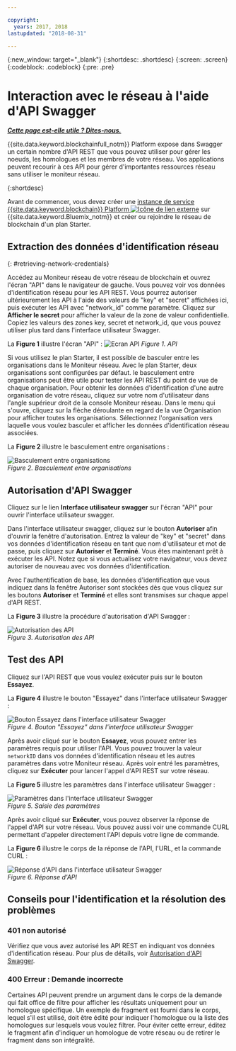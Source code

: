 ```yaml
---

copyright:
  years: 2017, 2018
lastupdated: "2018-08-31"

---
```


{:new_window: target="_blank"}
{:shortdesc: .shortdesc}
{:screen: .screen}
{:codeblock: .codeblock}
{:pre: .pre}

# Interaction avec le réseau à l'aide d'API Swagger


***[Cette page est-elle utile ? Dites-nous.](https://www.surveygizmo.com/s3/4501493/IBM-Blockchain-Documentation)***


{{site.data.keyword.blockchainfull_notm}} Platform expose dans Swagger un certain nombre d'API REST que vous pouvez utiliser pour gérer les noeuds, les homologues et les membres de votre réseau. Vos applications peuvent recourir à ces API pour gérer d'importantes ressources réseau sans utiliser le moniteur réseau.

{:shortdesc}

Avant de commencer, vous devez créer une [instance de service {{site.data.keyword.blockchain}} Platform ![Icône de lien externe](../images/external_link.svg "Icône de lien externe")](https://console.bluemix.net/catalog/services/blockchain) sur {{site.data.keyword.Bluemix_notm}} et créer ou rejoindre le réseau de <!--or Enterprise Plan -->blockchain d'un plan Starter.


## Extraction des données d'identification réseau

{: #retrieving-network-credentials}

Accédez au Moniteur réseau de votre réseau de blockchain et ouvrez l'écran "API" dans le navigateur de gauche. Vous pouvez voir vos données d'identification réseau pour les API REST. Vous pourrez autoriser ultérieurement les API à l'aide des valeurs de "key" et "secret" affichées ici, puis exécuter les API avec "network_id" comme paramètre. Cliquez sur **Afficher le secret** pour afficher la valeur de la zone de valeur confidentielle. Copiez les valeurs des zones key, secret et network_id, que vous pouvez utiliser plus tard dans l'interface utilisateur Swagger.

La **Figure 1** illustre l'écran "API" :
![Ecran API](../images/API_screen_starter.png "Ecran API")
*Figure 1. API*

Si vous utilisez le plan Starter, il est possible de basculer entre les organisations dans le Moniteur réseau. Avec le plan Starter, deux organisations sont configurées par défaut. le basculement entre organisations peut être utile pour tester les API REST du point de vue de chaque organisation. Pour obtenir les données d'identification d'une autre organisation de votre réseau, cliquez sur votre nom d'utilisateur dans l'angle supérieur droit de la console Moniteur réseau. Dans le menu qui s'ouvre, cliquez sur la flèche déroulante en regard de la vue Organisation pour afficher toutes les organisations. Sélectionnez l'organisation vers laquelle vous voulez basculer et afficher les données d'identification réseau associées.

La **Figure 2** illustre le basculement entre organisations :

![Basculement entre organisations](../images/switch_orgs_starter.gif "Basculement entre organisations")  
*Figure 2. Basculement entre organisations*


## Autorisation d'API Swagger

Cliquez sur le lien **Interface utilisateur swagger** sur l'écran "API" pour ouvrir l'interface utilisateur swagger.  
<!-- remove this line because the link is different depending on if you are starter or enterprise plan
You can also open the Swagger UI with the URL in the connection profiles. For example, `http://blockchain-swagger-dev.stage1.mybluemix.net`.
-->

Dans l'interface utilisateur swagger, cliquez sur le bouton **Autoriser** afin d'ouvrir la fenêtre d'autorisation. Entrez la valeur de "key" et "secret" dans vos données d'identification réseau en tant que nom d'utilisateur et mot de passe, puis cliquez sur **Autoriser** et **Terminé**. Vous êtes maintenant prêt à exécuter les API. Notez que si vous actualisez votre navigateur, vous devez autoriser de nouveau avec vos données d'identification.

Avec l'authentification de base, les données d'identification que vous indiquez dans la fenêtre Autoriser sont stockées dès que vous cliquez sur les boutons **Autoriser** et **Terminé** et elles sont transmises sur chaque appel d'API REST.

La **Figure 3** illustre la procédure d'autorisation d'API Swagger :

![Autorisation des API](../images/swaggerUIAuthorize.gif "Autorisation des API")  
*Figure 3. Autorisation des API*


## Test des API

Cliquez sur l'API REST que vous voulez exécuter puis sur le bouton **Essayez**.

La **Figure 4** illustre le bouton "Essayez" dans l'interface utilisateur Swagger :

![Bouton Essayez dans l'interface utilisateur Swagger](../images/swaggerUITryItOut.png "Bouton Essayez dans l'interface utilisateur Swagger")  
*Figure 4. Bouton "Essayez" dans l'interface utilisateur Swagger*

Après avoir cliqué sur le bouton **Essayez**, vous pouvez entrer les paramètres requis pour utiliser l'API. Vous pouvez trouver la valeur `networkID` dans vos données d'identification réseau et les autres paramètres dans votre Moniteur réseau. Après voir entré les paramètres, cliquez sur **Exécuter** pour lancer l'appel d'API REST sur votre réseau.

La **Figure 5** illustre les paramètres dans l'interface utilisateur Swagger :

![Paramètres dans l'interface utilisateur Swagger](../images/swaggerUIParams.png "Paramètres dans l'interface utilisateur Swagger")  
*Figure 5. Saisie des paramètres*  

Après avoir cliqué sur **Exécuter**, vous pouvez observer la réponse de l'appel d'API sur votre réseau. Vous pouvez aussi voir une commande CURL permettant d'appeler directement l'API depuis votre ligne de commande.

La **Figure 6** illustre le corps de la réponse de l'API, l'URL, et la commande CURL :

![Réponse d'API dans l'interface utilisateur Swagger](../images/swaggerUICurlResponse.png "Réponse d'API dans l'interface utilisateur Swagger")  
*Figure 6. Réponse d'API*    

## Conseils pour l'identification et la résolution des problèmes

### 401 non autorisé  
  Vérifiez que vous avez autorisé les API REST en indiquant vos données d'identification réseau. Pour plus de détails, voir [Autorisation d'API Swagger](#authorizing-swagger-apis).

### 400 Erreur : Demande incorrecte
  Certaines API peuvent prendre un argument dans le corps de la demande qui fait office de filtre pour afficher les résultats uniquement pour un homologue spécifique. Un exemple de fragment est fourni dans le corps, lequel s'il est utilisé, doit être édité pour indiquer l'homologue ou la liste des homologues sur lesquels vous voulez filtrer. Pour éviter cette erreur, éditez le fragment afin d'indiquer un homologue de votre réseau ou de retirer le fragment dans son intégralité.
